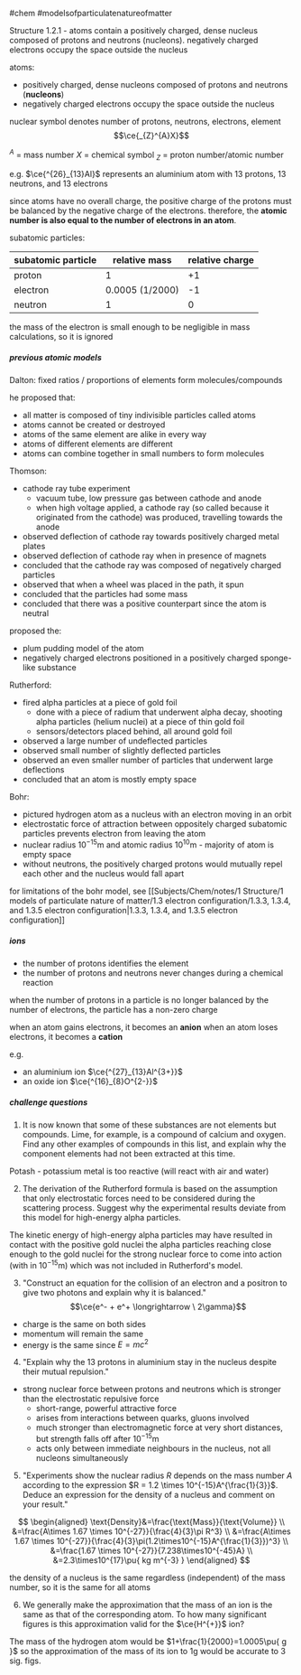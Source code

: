 #chem #modelsofparticulatenatureofmatter

Structure 1.2.1 - atoms contain a positively charged, dense nucleus composed of protons and neutrons (nucleons). negatively charged electrons occupy the space outside the nucleus

atoms:
- positively charged, dense nucleons composed of protons and neutrons (**nucleons**)
- negatively charged electrons occupy the space outside the nucleus


nuclear symbol denotes number of protons, neutrons, electrons, element
$$\ce{_{Z}^{A}X}$$

$^A$ = mass number
$X$ = chemical symbol
$_Z$ = proton number/atomic number

e.g. $\ce{^{26}_{13}Al}$ represents an aluminium atom with 13 protons, 13 neutrons, and 13 electrons

since atoms have no overall charge, the positive charge of the protons must be balanced by the negative charge of the electrons. therefore, the **atomic number is also equal to the number of electrons in an atom**.

subatomic particles:

| subatomic particle | relative mass   | relative charge |
| ------------------ | --------------- | --------------- |
| proton             | 1               | +1              |
| electron           | 0.0005 (1/2000) | -1              |
| neutron            | 1               | 0               |

the mass of the electron is small enough to be negligible in mass calculations, so it is ignored

##### previous atomic models

Dalton: fixed ratios / proportions of elements form molecules/compounds

he proposed that:
- all matter is composed of tiny indivisible particles called atoms
- atoms cannot be created or destroyed
- atoms of the same element are alike in every way
- atoms of different elements are different
- atoms can combine together in small numbers to form molecules

Thomson:
- cathode ray tube experiment
	- vacuum tube, low pressure gas between cathode and anode
	- when high voltage applied, a cathode ray (so called because it originated from the cathode) was produced, travelling towards the anode
- observed deflection of cathode ray towards positively charged metal plates
- observed deflection of cathode ray when in presence of magnets
- concluded that the cathode ray was composed of negatively charged particles
- observed that when a wheel was placed in the path, it spun
- concluded that the particles had some mass
- concluded that there was a positive counterpart since the atom is neutral

proposed the:
- plum pudding model of the atom
- negatively charged electrons positioned in a positively charged sponge-like substance

Rutherford:
- fired alpha particles at a piece of gold foil
	- done with a piece of radium that underwent alpha decay, shooting alpha particles (helium nuclei) at a piece of thin gold foil
	- sensors/detectors placed behind, all around gold foil
- observed a large number of undeflected particles
- observed small number of slightly deflected particles
- observed an even smaller number of particles that underwent large deflections
- concluded that an atom is mostly empty space

Bohr: 
- pictured hydrogen atom as a nucleus with an electron moving in an orbit
- electrostatic force of attraction between oppositely charged subatomic particles prevents electron from leaving the atom
- nuclear radius $10^{-15}\text{m}$ and atomic radius $10^{10}\text{m}$ - majority of atom is empty space
- without neutrons, the positively charged protons would mutually repel each other and the nucleus would fall apart

for limitations of the bohr model, see [[Subjects/Chem/notes/1 Structure/1 models of particulate nature of matter/1.3 electron configuration/1.3.3, 1.3.4, and 1.3.5 electron configuration|1.3.3, 1.3.4, and 1.3.5 electron configuration]]


##### ions
- the number of protons identifies the element
- the number of protons and neutrons never changes during a chemical reaction

when the number of protons in a particle is no longer balanced by the number of electrons, the particle has a non-zero charge

when an atom gains electrons, it becomes an **anion**
when an atom loses electrons, it becomes a **cation**

e.g.
- an aluminium ion $\ce{^{27}_{13}Al^{3+}}$ 
- an oxide ion $\ce{^{16}_{8}O^{2-}}$

##### challenge questions
1. It is now known that some of these substances are not elements but compounds. Lime, for example, is a compound of calcium and oxygen. Find any other examples of compounds in this list, and explain why the component elements had not been extracted at this time.

Potash - potassium metal is too reactive (will react with air and water)


2. The derivation of the Rutherford formula is based on the assumption that only electrostatic forces need to be considered during the scattering process. Suggest why the experimental results deviate from this model for high-energy alpha particles.

The kinetic energy of high-energy alpha particles may have resulted in contact with the positive gold nuclei the alpha particles reaching close enough to the gold nuclei for the strong nuclear force to come into action (with in $10^{-15}\text{m}$) which was not included in Rutherford's model.

3. "Construct an equation for the collision of an electron and a positron to give two photons and explain why it is balanced."
$$\ce{e^- + e^+ \longrightarrow \ 2\gamma}$$
- charge is the same on both sides
- momentum will remain the same
- energy is the same since $E=mc^2$

4. "Explain why the 13 protons in aluminium stay in the nucleus despite their mutual repulsion."
- strong nuclear force between protons and neutrons which is stronger than the electrostatic repulsive force
	- short-range, powerful attractive force
	- arises from interactions between quarks, gluons involved
	- much stronger than electromagnetic force at very short distances, but strength falls off after $10^{-15}\text{m}$
	- acts only between immediate neighbours in the nucleus, not all nucleons simultaneously

5. "Experiments show the nuclear radius $R$ depends on the mass number $A$ according to the expression $R = 1.2 \times 10^{-15}A^{\frac{1}{3}}$. Deduce an expression for the density of a nucleus and comment on your result." 

$$
\begin{aligned}
\text{Density}&=\frac{\text{Mass}}{\text{Volume}} \\
&=\frac{A\times 1.67 \times 10^{-27}}{\frac{4}{3}\pi R^3} \\
&=\frac{A\times 1.67 \times 10^{-27}}{\frac{4}{3}\pi(1.2\times10^{-15}A^{\frac{1}{3}})^3} \\
&=\frac{1.67 \times 10^{-27}}{7.238\times10^{-45}A} \\
&=2.3\times10^{17}\pu{ kg m^{-3} }
\end{aligned}
$$

the density of a nucleus is the same regardless (independent) of the mass number, so it is the same for all atoms

6. We generally make the approximation that the mass of an ion is the same as that of the corresponding atom. To how many significant figures is this approximation valid for the $\ce{H^{+}}$ ion?

The mass of the hydrogen atom would be $1+\frac{1}{2000}=1.0005\pu{ g }$ so the approximation of the mass of its ion to $1\text{g}$ would be accurate to 3 sig. figs.